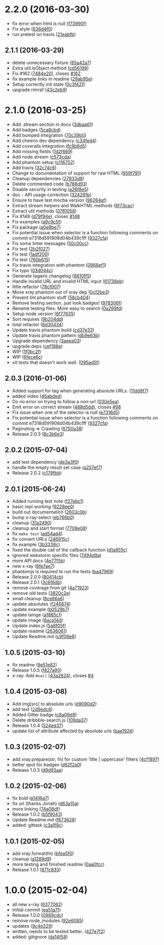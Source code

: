<a name="2.2.0"></a>
# 2.2.0 (2016-03-30)

* fix error when html is null ([f73990f](https://github.com/lapwinglabs/x-ray/commit/f73990f))
* Fix style ([636d4f0](https://github.com/lapwinglabs/x-ray/commit/636d4f0))
* run pretest on travis ([21eabfb](https://github.com/lapwinglabs/x-ray/commit/21eabfb))



<a name="2.1.1"></a>
## 2.1.1 (2016-03-29)

* delete unnecessary fixture ([85a42a7](https://github.com/lapwinglabs/x-ray/commit/85a42a7))
* Extra util.isObject method ([cd56198](https://github.com/lapwinglabs/x-ray/commit/cd56198))
* Fix #162 ([7484e20](https://github.com/lapwinglabs/x-ray/commit/7484e20)), closes [#162](https://github.com/lapwinglabs/x-ray/issues/162)
* fix example links in readme ([29ab95e](https://github.com/lapwinglabs/x-ray/commit/29ab95e))
* Setup correctly init state ([0c3f421](https://github.com/lapwinglabs/x-ray/commit/0c3f421))
* upgrade rimraf ([43c2eb9](https://github.com/lapwinglabs/x-ray/commit/43c2eb9))



<a name="2.1.0"></a>
# 2.1.0 (2016-03-25)

* Add .stream section in docs ([3dbaa61](https://github.com/lapwinglabs/x-ray/commit/3dbaa61))
* Add badges ([5ca8cbd](https://github.com/lapwinglabs/x-ray/commit/5ca8cbd))
* Add bumped integration ([70c39b0](https://github.com/lapwinglabs/x-ray/commit/70c39b0))
* Add cheerio dev dependency ([c34fed4](https://github.com/lapwinglabs/x-ray/commit/c34fed4))
* Add coveralls integration ([fc9b6d5](https://github.com/lapwinglabs/x-ray/commit/fc9b6d5))
* Add missing fields ([1d2f669](https://github.com/lapwinglabs/x-ray/commit/1d2f669))
* Add node.stream ([c573cda](https://github.com/lapwinglabs/x-ray/commit/c573cda))
* Add phantom setup ([c116752](https://github.com/lapwinglabs/x-ray/commit/c116752))
* Add travis ([32c74c6](https://github.com/lapwinglabs/x-ray/commit/32c74c6))
* Change to documentation of support for raw HTML ([959f791](https://github.com/lapwinglabs/x-ray/commit/959f791))
* Cleanup dependencies ([27933d8](https://github.com/lapwinglabs/x-ray/commit/27933d8))
* Delete commented code ([b788d93](https://github.com/lapwinglabs/x-ray/commit/b788d93))
* Disable security in testing ([a26f8e5](https://github.com/lapwinglabs/x-ray/commit/a26f8e5))
* doc - API usage correction ([324291b](https://github.com/lapwinglabs/x-ray/commit/324291b))
* Ensure to have last mocha version ([96264af](https://github.com/lapwinglabs/x-ray/commit/96264af))
* Extract stream helpers and WalkHTML methods ([6f73cac](https://github.com/lapwinglabs/x-ray/commit/6f73cac))
* Extract util methods ([0781058](https://github.com/lapwinglabs/x-ray/commit/0781058))
* Fix #148 ([d79f94e](https://github.com/lapwinglabs/x-ray/commit/d79f94e)), closes [#148](https://github.com/lapwinglabs/x-ray/issues/148)
* Fix examples ([a9c9c5f](https://github.com/lapwinglabs/x-ray/commit/a9c9c5f))
* Fix package ([a0e8be7](https://github.com/lapwinglabs/x-ray/commit/a0e8be7))
* Fix potential issue when selector is a function following comments on commit e7318d591908d04b439c1ff ([9327cfa](https://github.com/lapwinglabs/x-ray/commit/9327cfa))
* Fix some linter messages ([50c00cc](https://github.com/lapwinglabs/x-ray/commit/50c00cc))
* Fix test ([2b2f027](https://github.com/lapwinglabs/x-ray/commit/2b2f027))
* Fix test ([1adf200](https://github.com/lapwinglabs/x-ray/commit/1adf200))
* Fix test ([760b615](https://github.com/lapwinglabs/x-ray/commit/760b615))
* Fix travis integration with phantom ([0966ef1](https://github.com/lapwinglabs/x-ray/commit/0966ef1))
* Fix typo ([03d044c](https://github.com/lapwinglabs/x-ray/commit/03d044c))
* Generate (again) changelog ([8610ff5](https://github.com/lapwinglabs/x-ray/commit/8610ff5))
* Handle invalid URL and invalid HTML input ([61738eb](https://github.com/lapwinglabs/x-ray/commit/61738eb))
* little refactor ([78cf007](https://github.com/lapwinglabs/x-ray/commit/78cf007))
* Move xray phantom out of xray dep ([0cf2be3](https://github.com/lapwinglabs/x-ray/commit/0cf2be3))
* Prevent lint phantom stuff ([58cb404](https://github.com/lapwinglabs/x-ray/commit/58cb404))
* Remove testing section, just look badges! ([978306f](https://github.com/lapwinglabs/x-ray/commit/978306f))
* Rename testing files. More easy to search ([0a269fd](https://github.com/lapwinglabs/x-ray/commit/0a269fd))
* Setup node version ([6f77635](https://github.com/lapwinglabs/x-ray/commit/6f77635))
* Sort requires ([9b204dd](https://github.com/lapwinglabs/x-ray/commit/9b204dd))
* total refactor ([6d30434](https://github.com/lapwinglabs/x-ray/commit/6d30434))
* Update travis phantom build ([cd37e33](https://github.com/lapwinglabs/x-ray/commit/cd37e33))
* Update travis phantom pattern ([db9e63b](https://github.com/lapwinglabs/x-ray/commit/db9e63b))
* Upgrade dependency ([3aeea03](https://github.com/lapwinglabs/x-ray/commit/3aeea03))
* upgrade deps ([cef188e](https://github.com/lapwinglabs/x-ray/commit/cef188e))
* WIP ([1f0bc2f](https://github.com/lapwinglabs/x-ray/commit/1f0bc2f))
* WIP ([6fece6c](https://github.com/lapwinglabs/x-ray/commit/6fece6c))
* xit tests that doesn't work well. ([095ad5f](https://github.com/lapwinglabs/x-ray/commit/095ad5f))



<a name="2.0.3"></a>
## 2.0.3 (2016-01-06)

* Added support for <base> tag when generating absolute URLs. ([11dd8f7](https://github.com/lapwinglabs/x-ray/commit/11dd8f7))
* added video ([46abded](https://github.com/lapwinglabs/x-ray/commit/46abded))
* Do no error on trying to follow a non-url ([030e5ea](https://github.com/lapwinglabs/x-ray/commit/030e5ea))
* Emit error on correct stream ([488d5dd](https://github.com/lapwinglabs/x-ray/commit/488d5dd)), closes [#98](https://github.com/lapwinglabs/x-ray/issues/98)
* Fix issue when one of the selector is null ([e7318d5](https://github.com/lapwinglabs/x-ray/commit/e7318d5))
* Fix potential issue when selector is a function following comments on commit e7318d591908d04b439c1ff ([9327cfa](https://github.com/lapwinglabs/x-ray/commit/9327cfa))
* Paginating => Crawling ([6750a38](https://github.com/lapwinglabs/x-ray/commit/6750a38))
* Release 2.0.3 ([8c3b6e3](https://github.com/lapwinglabs/x-ray/commit/8c3b6e3))



<a name="2.0.2"></a>
## 2.0.2 (2015-07-04)

* add test dependency ([de3a3f0](https://github.com/lapwinglabs/x-ray/commit/de3a3f0))
* handle the empty result set case ([a257ef7](https://github.com/lapwinglabs/x-ray/commit/a257ef7))
* Release 2.0.2 ([c179fbb](https://github.com/lapwinglabs/x-ray/commit/c179fbb))



<a name="2.0.1"></a>
## 2.0.1 (2015-06-24)

* Added running test note ([f27ebc1](https://github.com/lapwinglabs/x-ray/commit/f27ebc1))
* basic repl working ([9228ee0](https://github.com/lapwinglabs/x-ray/commit/9228ee0))
* build out documentation ([2603c0b](https://github.com/lapwinglabs/x-ray/commit/2603c0b))
* bump x-ray-select ([eb766b0](https://github.com/lapwinglabs/x-ray/commit/eb766b0))
* cleanup ([31a2490](https://github.com/lapwinglabs/x-ray/commit/31a2490))
* cleanup and start format ([7709e08](https://github.com/lapwinglabs/x-ray/commit/7709e08))
* fix `make test` ([ad54ad4](https://github.com/lapwinglabs/x-ray/commit/ad54ad4))
* fix convert URLs ([246915c](https://github.com/lapwinglabs/x-ray/commit/246915c))
* fix example ([3b3338c](https://github.com/lapwinglabs/x-ray/commit/3b3338c))
* fixed the double call of the callback function ([d1a955c](https://github.com/lapwinglabs/x-ray/commit/d1a955c))
* ignored webstorm specific files ([7494d9a](https://github.com/lapwinglabs/x-ray/commit/7494d9a))
* more API docs ([4e77f5b](https://github.com/lapwinglabs/x-ray/commit/4e77f5b))
* new x-ray ([8fe7ae7](https://github.com/lapwinglabs/x-ray/commit/8fe7ae7))
* phantomjs is required to run the tests ([ba47969](https://github.com/lapwinglabs/x-ray/commit/ba47969))
* Release 2.0.0 ([80414cb](https://github.com/lapwinglabs/x-ray/commit/80414cb))
* Release 2.0.1 ([3c6f6db](https://github.com/lapwinglabs/x-ray/commit/3c6f6db))
* remove coverage from git ([4a71923](https://github.com/lapwinglabs/x-ray/commit/4a71923))
* remove old tests ([3820c2e](https://github.com/lapwinglabs/x-ray/commit/3820c2e))
* small cleanup ([8ce66a6](https://github.com/lapwinglabs/x-ray/commit/8ce66a6))
* update absolutes ([f246874](https://github.com/lapwinglabs/x-ray/commit/f246874))
* update example ([b0529b7](https://github.com/lapwinglabs/x-ray/commit/b0529b7))
* update iamge ([a1865c1](https://github.com/lapwinglabs/x-ray/commit/a1865c1))
* update image ([6aca14d](https://github.com/lapwinglabs/x-ray/commit/6aca14d))
* Update index.js ([5a8f05f](https://github.com/lapwinglabs/x-ray/commit/5a8f05f))
* update readme ([2636061](https://github.com/lapwinglabs/x-ray/commit/2636061))
* Update Readme.md ([c9f06e6](https://github.com/lapwinglabs/x-ray/commit/c9f06e6))



<a name="1.0.5"></a>
## 1.0.5 (2015-03-10)

* fix readme ([9e51e82](https://github.com/lapwinglabs/x-ray/commit/9e51e82))
* Release 1.0.5 ([f827a90](https://github.com/lapwinglabs/x-ray/commit/f827a90))
* x-ray: Add `#ua()` ([43a2824](https://github.com/lapwinglabs/x-ray/commit/43a2824)), closes [#4](https://github.com/lapwinglabs/x-ray/issues/4)



<a name="1.0.4"></a>
## 1.0.4 (2015-03-08)

* Add img[src] to absolute urls ([d9090d2](https://github.com/lapwinglabs/x-ray/commit/d9090d2))
* add test ([2d9edc6](https://github.com/lapwinglabs/x-ray/commit/2d9edc6))
* Added Gitter badge ([c8a09d9](https://github.com/lapwinglabs/x-ray/commit/c8a09d9))
* Delete dribbble-search.js ([109da37](https://github.com/lapwinglabs/x-ray/commit/109da37))
* Release 1.0.4 ([524ed37](https://github.com/lapwinglabs/x-ray/commit/524ed37))
* update list of attribute affected by absolute urls ([bae1926](https://github.com/lapwinglabs/x-ray/commit/bae1926))



<a name="1.0.3"></a>
## 1.0.3 (2015-02-07)

* add xray.prepare(str, fn) for custom 'title | uppercase' filters ([4cf1897](https://github.com/lapwinglabs/x-ray/commit/4cf1897))
* better spot for badges ([d62f2a0](https://github.com/lapwinglabs/x-ray/commit/d62f2a0))
* Release 1.0.3 ([d9d93aa](https://github.com/lapwinglabs/x-ray/commit/d9d93aa))



<a name="1.0.2"></a>
## 1.0.2 (2015-02-06)

* fix bold ([e1416a7](https://github.com/lapwinglabs/x-ray/commit/e1416a7))
* fix url (thanks Jonah) ([d63a15a](https://github.com/lapwinglabs/x-ray/commit/d63a15a))
* more linking ([74a08df](https://github.com/lapwinglabs/x-ray/commit/74a08df))
* Release 1.0.2 ([b5f9043](https://github.com/lapwinglabs/x-ray/commit/b5f9043))
* Update Readme.md ([f673628](https://github.com/lapwinglabs/x-ray/commit/f673628))
* added: gittask ([c3a1f8c](https://github.com/lapwinglabs/x-ray/commit/c3a1f8c))



<a name="1.0.1"></a>
## 1.0.1 (2015-02-05)

* add xray.format(fn) ([bfea5f0](https://github.com/lapwinglabs/x-ray/commit/bfea5f0))
* cleanup ([a1289d9](https://github.com/lapwinglabs/x-ray/commit/a1289d9))
* more testing and finished readme ([0aa0fcc](https://github.com/lapwinglabs/x-ray/commit/0aa0fcc))
* Release 1.0.1 ([871c833](https://github.com/lapwinglabs/x-ray/commit/871c833))



<a name="1.0.0"></a>
# 1.0.0 (2015-02-04)

* all new x-ray ([6377062](https://github.com/lapwinglabs/x-ray/commit/6377062))
* Initial commit ([ea51a7f](https://github.com/lapwinglabs/x-ray/commit/ea51a7f))
* Release 1.0.0 ([0989cdc](https://github.com/lapwinglabs/x-ray/commit/0989cdc))
* remove node_modules ([92e6085](https://github.com/lapwinglabs/x-ray/commit/92e6085))
* updates ([9c4e329](https://github.com/lapwinglabs/x-ray/commit/9c4e329))
* written, needs to be tested better. ([427e7f2](https://github.com/lapwinglabs/x-ray/commit/427e7f2))
* added: gitignore ([da14f58](https://github.com/lapwinglabs/x-ray/commit/da14f58))



